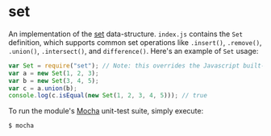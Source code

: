 # set
An implementation of the [set](http://en.wikipedia.org/wiki/Set_(abstract_data_type)) data-structure. `index.js`
contains the `Set` definition, which supports common set operations like `.insert()`, `.remove()`, `.union()`,
`.intersect()`, and `difference()`. Here's an example of `Set` usage:

```javascript
var Set = require("set"); // Note: this overrides the Javascript built-in Set().
var a = new Set(1, 2, 3);
var b = new Set(3, 4, 5);
var c = a.union(b);
console.log(c.isEqual(new Set(1, 2, 3, 4, 5))); // true
```

To run the module's [Mocha](http://visionmedia.github.io/mocha/) unit-test suite, simply execute:

```bash
$ mocha
```
